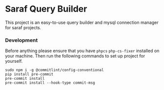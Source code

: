 # Saraf Query Builder

This project is an easy-to-use query builder and mysql connection manager for saraf projects.


### Development

Before anything please ensure that you have `phpcs` `php-cs-fixer` installed on your machine. Then run the following
commands to set up project for yourself.

```console
sudo npm i -g @commitlint/config-conventional
pip install pre-commit
pre-commit install
pre-commit install --hook-type commit-msg
```
